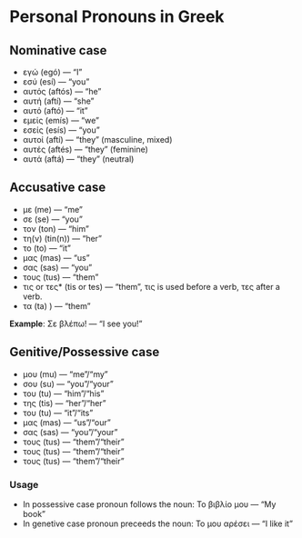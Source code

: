 # Personal Pronouns in Greek

## Nominative  case

* εγώ (egó) — “I”
* εσύ (esí) — “you”
* αυτός (aftós) — “he”
* αυτή (aftí) — “she”
* αυτό (aftó) — “it”
* εμείς (emís) — “we”
* εσείς (esís) — “you”
* αυτοί (aftí) — “they” (masculine, mixed)
* αυτές (aftés) — “they” (feminine)
* αυτά (aftá) — “they” (neutral)

## Accusative case

* με (me) — “me”
* σε (se) — “you”
* τον (ton) — “him”
* τη(ν) (tin(n))  — “her”
* το (to) — “it”
* μας (mas)  — “us”
* σας (sas)  — “you”
* τους (tus) — “them”
* τις  or τες* (tis or tes) — “them”,  τις is used before a verb, τες after a verb.
* τα (ta) ) — “them”

__Example__: Σε βλέπω! — “I see you!”

## Genitive/Possessive case

* μου (mu) — “me”/“my”
* σου (su) — “you”/“your”
* του (tu) — “him”/“his” 
* της (tis) — “her”/“her”
* του (tu) — “it”/“its”
* μας (mas) — “us”/“our”
* σας (sas) — “you”/“your”
* τους (tus) — “them”/“their”
* τους (tus) — “them”/“their”
* τους (tus) — “them”/“their”

### Usage
* In possessive case pronoun follows the noun: Το βιβλίο μου — “My book”
* In genetive case pronoun preceeds the noun: Το μου αρέσει — “I like it”
